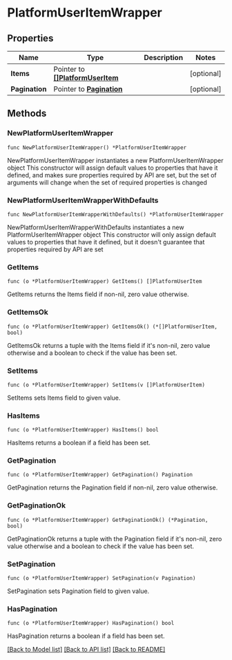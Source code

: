 # PlatformUserItemWrapper

## Properties

Name | Type | Description | Notes
------------ | ------------- | ------------- | -------------
**Items** | Pointer to [**[]PlatformUserItem**](PlatformUserItem.md) |  | [optional] 
**Pagination** | Pointer to [**Pagination**](Pagination.md) |  | [optional] 

## Methods

### NewPlatformUserItemWrapper

`func NewPlatformUserItemWrapper() *PlatformUserItemWrapper`

NewPlatformUserItemWrapper instantiates a new PlatformUserItemWrapper object
This constructor will assign default values to properties that have it defined,
and makes sure properties required by API are set, but the set of arguments
will change when the set of required properties is changed

### NewPlatformUserItemWrapperWithDefaults

`func NewPlatformUserItemWrapperWithDefaults() *PlatformUserItemWrapper`

NewPlatformUserItemWrapperWithDefaults instantiates a new PlatformUserItemWrapper object
This constructor will only assign default values to properties that have it defined,
but it doesn't guarantee that properties required by API are set

### GetItems

`func (o *PlatformUserItemWrapper) GetItems() []PlatformUserItem`

GetItems returns the Items field if non-nil, zero value otherwise.

### GetItemsOk

`func (o *PlatformUserItemWrapper) GetItemsOk() (*[]PlatformUserItem, bool)`

GetItemsOk returns a tuple with the Items field if it's non-nil, zero value otherwise
and a boolean to check if the value has been set.

### SetItems

`func (o *PlatformUserItemWrapper) SetItems(v []PlatformUserItem)`

SetItems sets Items field to given value.

### HasItems

`func (o *PlatformUserItemWrapper) HasItems() bool`

HasItems returns a boolean if a field has been set.

### GetPagination

`func (o *PlatformUserItemWrapper) GetPagination() Pagination`

GetPagination returns the Pagination field if non-nil, zero value otherwise.

### GetPaginationOk

`func (o *PlatformUserItemWrapper) GetPaginationOk() (*Pagination, bool)`

GetPaginationOk returns a tuple with the Pagination field if it's non-nil, zero value otherwise
and a boolean to check if the value has been set.

### SetPagination

`func (o *PlatformUserItemWrapper) SetPagination(v Pagination)`

SetPagination sets Pagination field to given value.

### HasPagination

`func (o *PlatformUserItemWrapper) HasPagination() bool`

HasPagination returns a boolean if a field has been set.


[[Back to Model list]](../README.md#documentation-for-models) [[Back to API list]](../README.md#documentation-for-api-endpoints) [[Back to README]](../README.md)


